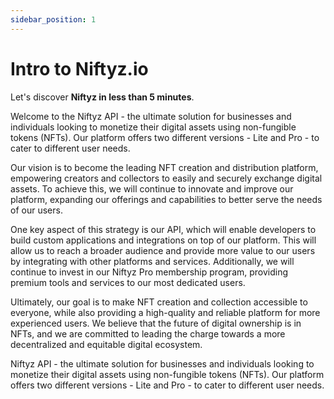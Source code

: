 ```yaml
---
sidebar_position: 1
---
```


# Intro to Niftyz.io

Let's discover **Niftyz in less than 5 minutes**.


Welcome to the Niftyz API - the ultimate solution for businesses and individuals looking to monetize their digital assets using non-fungible tokens (NFTs). Our platform offers two different versions - Lite and Pro - to cater to different user needs.

Our vision is to become the leading NFT creation and distribution platform, empowering creators and collectors to easily and securely exchange digital assets. To achieve this, we will continue to innovate and improve our platform, expanding our offerings and capabilities to better serve the needs of our users.

One key aspect of this strategy is our API, which will enable developers to build custom applications and integrations on top of our platform. This will allow us to reach a broader audience and provide more value to our users by integrating with other platforms and services. Additionally, we will continue to invest in our Niftyz Pro membership program, providing premium tools and services to our most dedicated users.

Ultimately, our goal is to make NFT creation and collection accessible to everyone, while also providing a high-quality and reliable platform for more experienced users. We believe that the future of digital ownership is in NFTs, and we are committed to leading the charge towards a more decentralized and equitable digital ecosystem.

Niftyz API - the ultimate solution for businesses and individuals looking to monetize their digital assets using non-fungible tokens (NFTs). Our platform offers two different versions - Lite and Pro - to cater to different user needs.
